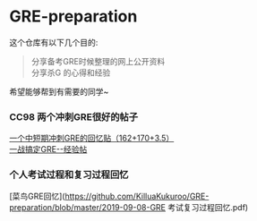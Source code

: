 # GRE-preparation

这个仓库有以下几个目的:
> 分享备考GRE时候整理的网上公开资料 <br>
> 分享杀G 的心得和经验

希望能够帮到有需要的同学~


### CC98 两个冲刺GRE很好的帖子
[一个中短期冲刺GRE的回忆贴（162+170+3.5）](https://www.cc98.org/topic/4829236) <br>
[一战搞定GRE--经验帖 ](https://www.cc98.org/topic/4830496)<br>

### 个人考试过程和复习过程回忆
[菜鸟GRE回忆](https://github.com/KilluaKukuroo/GRE-preparation/blob/master/2019-09-08-GRE 考试复习过程回忆.pdf)<br>
